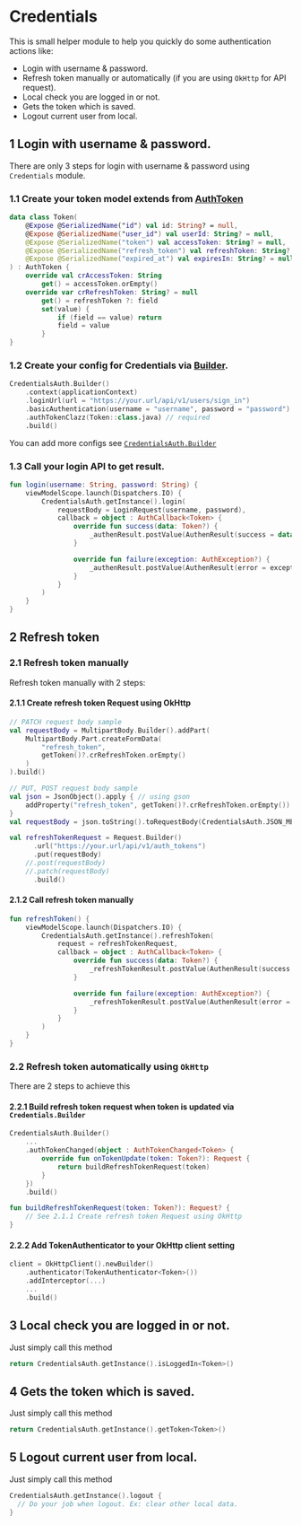 # Credentials

This is small helper module to help you quickly do some authentication actions like:

- Login with username & password.
- Refresh token manually or automatically (if you are using `OkHttp` for API request).
- Local check you are logged in or not.
- Gets the token which is saved.
- Logout current user from local.

## 1 Login with username & password.

There are only 3 steps for login with username & password using `Credentials` module.

### 1.1 Create your token model extends from [AuthToken](../credentials/src/main/java/com/sun/auth/credentials/repositories/model/AuthToken.kt)

```kt
data class Token(
    @Expose @SerializedName("id") val id: String? = null,
    @Expose @SerializedName("user_id") val userId: String? = null,
    @Expose @SerializedName("token") val accessToken: String? = null,
    @Expose @SerializedName("refresh_token") val refreshToken: String? = null,
    @Expose @SerializedName("expired_at") val expiresIn: String? = null
) : AuthToken {
    override val crAccessToken: String
        get() = accessToken.orEmpty()
    override var crRefreshToken: String? = null
        get() = refreshToken ?: field
        set(value) {
            if (field == value) return
            field = value
        }
}
```

### 1.2 Create your config for Credentials via [Builder](../credentials/src/main/java/com/sun/auth/credentials/CredentialsAuth.kt).

```kt
CredentialsAuth.Builder()
    .context(applicationContext)
    .loginUrl(url = "https://your.url/api/v1/users/sign_in")
    .basicAuthentication(username = "username", password = "password") // if needed
    .authTokenClazz(Token::class.java) // required
    .build()
```

You can add more configs
see [`CredentialsAuth.Builder`](../credentials/src/main/java/com/sun/auth/credentials/CredentialsAuth.kt)

### 1.3 Call your login API to get result.

```kt
fun login(username: String, password: String) {
    viewModelScope.launch(Dispatchers.IO) {
        CredentialsAuth.getInstance().login(
            requestBody = LoginRequest(username, password),
            callback = object : AuthCallback<Token> {
                override fun success(data: Token?) {
                    _authenResult.postValue(AuthenResult(success = data))
                }

                override fun failure(exception: AuthException?) {
                    _authenResult.postValue(AuthenResult(error = exception))
                }
            }
        )
    }
}
```

## 2 Refresh token

### 2.1 Refresh token manually

Refresh token manually with 2 steps:

#### 2.1.1 Create refresh token Request using OkHttp

```kt
// PATCH request body sample
val requestBody = MultipartBody.Builder().addPart(
    MultipartBody.Part.createFormData(
        "refresh_token",
        getToken()?.crRefreshToken.orEmpty()
    )
).build()

// PUT, POST request body sample
val json = JsonObject().apply { // using gson
    addProperty("refresh_token", getToken()?.crRefreshToken.orEmpty())
}
val requestBody = json.toString().toRequestBody(CredentialsAuth.JSON_MEDIA_TYPE)

val refreshTokenRequest = Request.Builder()
      .url("https://your.url/api/v1/auth_tokens")
      .put(requestBody)
    //.post(requestBody) 
    //.patch(requestBody)
      .build()
```

#### 2.1.2 Call refresh token manually

```kt
fun refreshToken() {
    viewModelScope.launch(Dispatchers.IO) {
        CredentialsAuth.getInstance().refreshToken(
            request = refreshTokenRequest,
            callback = object : AuthCallback<Token> {
                override fun success(data: Token?) {
                    _refreshTokenResult.postValue(AuthenResult(success = data))
                }

                override fun failure(exception: AuthException?) {
                    _refreshTokenResult.postValue(AuthenResult(error = exception))
                }
            }
        )
    }
}
```

### 2.2 Refresh token automatically using `OkHttp`

There are 2 steps to achieve this

#### 2.2.1 Build refresh token request when token is updated via `Credentials.Builder`

```kt
CredentialsAuth.Builder()
    ...
    .authTokenChanged(object : AuthTokenChanged<Token> {
        override fun onTokenUpdate(token: Token?): Request {
            return buildRefreshTokenRequest(token)
        }
    })
    .build()

fun buildRefreshTokenRequest(token: Token?): Request? {
    // See 2.1.1 Create refresh token Request using OkHttp
}
```

#### 2.2.2 Add TokenAuthenticator to your OkHttp client setting

```kt
client = OkHttpClient().newBuilder()
    .authenticator(TokenAuthenticator<Token>())
    .addInterceptor(...)
    ...
    .build()
```

## 3 Local check you are logged in or not.

Just simply call this method

```kt
return CredentialsAuth.getInstance().isLoggedIn<Token>()
```

## 4 Gets the token which is saved.

Just simply call this method

```kt
return CredentialsAuth.getInstance().getToken<Token>()
```

## 5 Logout current user from local.

Just simply call this method

```kt
CredentialsAuth.getInstance().logout {
  // Do your job when logout. Ex: clear other local data.
}
```
